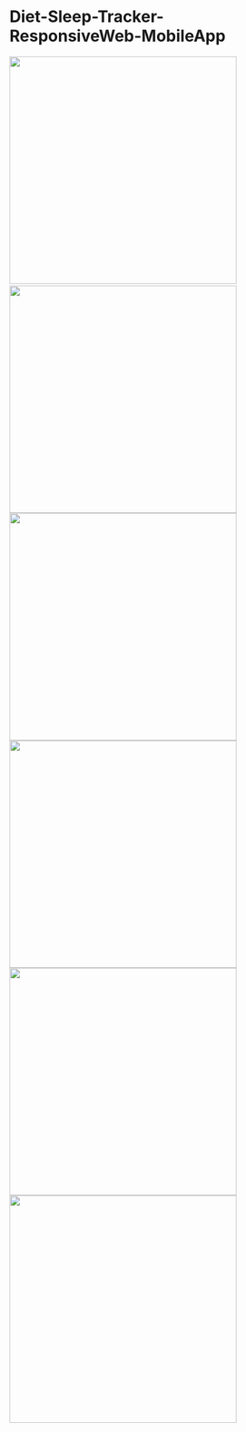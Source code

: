# Diet-Sleep-Tracker-ResponsiveWeb-MobileApp

<img src="Screenshot_20170928-164537.png" width="400"/>


<img src="Screenshot_20170928-164623.png" width="00"/>


<img src="Screenshot_20170928-164656.png" width="400"/>


<img src="Screenshot_20170928-164752.png" width="400"/>


<img src="Screenshot_20170928-164831.png" width="400"/>


<img src="Screenshot_20170928-164845.png" width="400"/>


<img src="Screenshot_20170928-164940.png" width="400"/>


